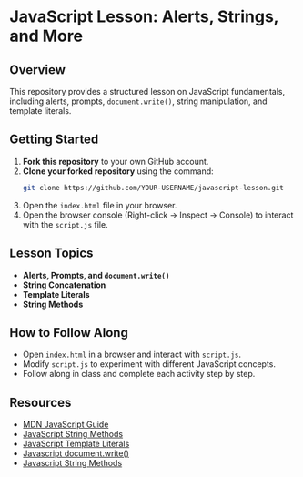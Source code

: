 # JavaScript Lesson: Alerts, Strings, and More

## Overview
This repository provides a structured lesson on JavaScript fundamentals, including alerts, prompts, `document.write()`, string manipulation, and template literals.

## Getting Started
1. **Fork this repository** to your own GitHub account.
2. **Clone your forked repository** using the command:
   ```sh
   git clone https://github.com/YOUR-USERNAME/javascript-lesson.git
   ```
3. Open the `index.html` file in your browser.
4. Open the browser console (Right-click → Inspect → Console) to interact with the `script.js` file.

## Lesson Topics
- **Alerts, Prompts, and `document.write()`**
- **String Concatenation**
- **Template Literals**
- **String Methods**

## How to Follow Along
- Open `index.html` in a browser and interact with `script.js`.
- Modify `script.js` to experiment with different JavaScript concepts.
- Follow along in class and complete each activity step by step.

## Resources
- [MDN JavaScript Guide](https://developer.mozilla.org/en-US/docs/Web/JavaScript/Guide)
- [JavaScript String Methods](https://developer.mozilla.org/en-US/docs/Web/JavaScript/Reference/Global_Objects/String)
- [JavaScript Template Literals](https://developer.mozilla.org/en-US/docs/Web/JavaScript/Reference/Template_literals)
- [Javascript document.write()](https://www.w3schools.com/jsref/met_doc_write.asp)
- [Javascript String Methods](https://www.w3schools.com/js/js_string_methods.asp)
